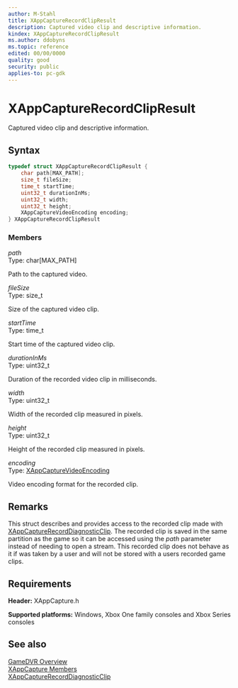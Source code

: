 ```yaml
---
author: M-Stahl
title: XAppCaptureRecordClipResult
description: Captured video clip and descriptive information.
kindex: XAppCaptureRecordClipResult
ms.author: ddobyns
ms.topic: reference
edited: 00/00/0000
quality: good
security: public
applies-to: pc-gdk
---
```


# XAppCaptureRecordClipResult  

Captured video clip and descriptive information.  

## Syntax  
  
```cpp
typedef struct XAppCaptureRecordClipResult {  
    char path[MAX_PATH];  
    size_t fileSize;  
    time_t startTime;  
    uint32_t durationInMs;  
    uint32_t width;  
    uint32_t height;  
    XAppCaptureVideoEncoding encoding;  
} XAppCaptureRecordClipResult  
```
  
### Members  
  
*path*  
Type: char[MAX_PATH]  
  
Path to the captured video.  
  
*fileSize*  
Type: size_t  
  
Size of the captured video clip.  
  
*startTime*  
Type: time_t  
  
Start time of the captured video clip.  
  
*durationInMs*  
Type: uint32_t  
  
Duration of the recorded video clip in milliseconds.
  
*width*  
Type: uint32_t  
  
Width of the recorded clip measured in pixels.  
  
*height*  
Type: uint32_t  
  
Height of the recorded clip measured in pixels.  
  
*encoding*  
Type: [XAppCaptureVideoEncoding](../enums/xappcapturevideoencoding.md)  
  
Video encoding format for the recorded clip.  
  
## Remarks  
  
This struct describes and provides access to the recorded clip made with [XAppCaptureRecordDiagnosticClip](../functions/xappcapturerecorddiagnosticclip.md). The recorded clip is saved in the same partition as the game so it can be accessed using the *path* parameter instead of needing to open a stream. This recorded clip does not behave as it if was taken by a user and will not be stored with a users recorded game clips.
  
## Requirements  
  
**Header:** XAppCapture.h
  
**Supported platforms:** Windows, Xbox One family consoles and Xbox Series consoles  
  
## See also  
[GameDVR Overview](../../../../system/overviews/gamedvr-broadcast.md)  
[XAppCapture Members](../xappcapture_members.md)  
[XAppCaptureRecordDiagnosticClip](../functions/xappcapturerecorddiagnosticclip.md)  
  